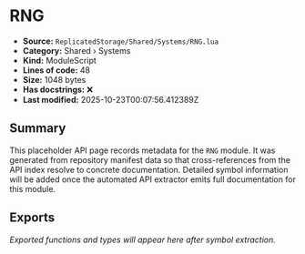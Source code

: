 # RNG

- **Source:** `ReplicatedStorage/Shared/Systems/RNG.lua`
- **Category:** Shared › Systems
- **Kind:** ModuleScript
- **Lines of code:** 48
- **Size:** 1048 bytes
- **Has docstrings:** ❌
- **Last modified:** 2025-10-23T00:07:56.412389Z

## Summary

This placeholder API page records metadata for the `RNG` module. It was generated
from repository manifest data so that cross-references from the API index resolve to
concrete documentation. Detailed symbol information will be added once the automated
API extractor emits full documentation for this module.

## Exports

_Exported functions and types will appear here after symbol extraction._
